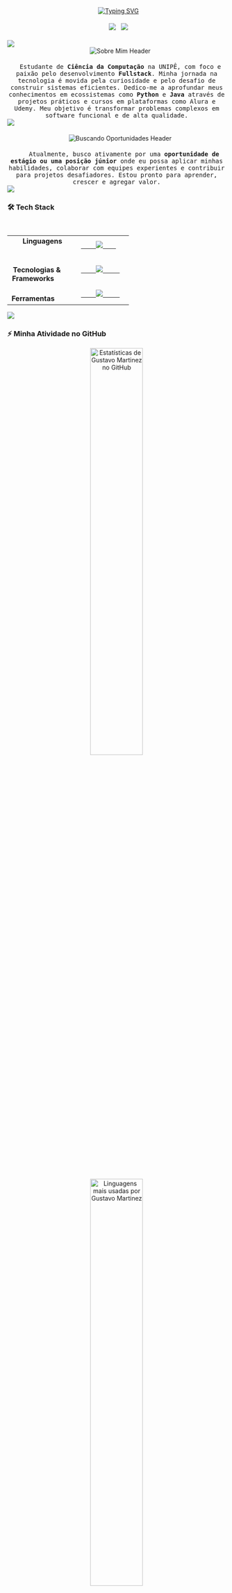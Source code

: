 <div align="center">
  <a href="https://git.io/typing-svg"><img src="https://readme-typing-svg.herokuapp.com?font=Fira+Code&size=28&pause=1000&color=00BFBF&center=true&vCenter=true&width=435&lines=Fullstack+Developer;Apaixonado+por+Python+%26+Java;Estudante+de+Ciência+da+Computação" alt="Typing SVG" /></a>
</div>

<div align="center" style="margin-top: 20px; margin-bottom: 20px;">
  <a href="https://br.linkedin.com/in/gustavo-martinezx" target="_blank"><img src="https://img.shields.io/badge/LinkedIn-%230077B5.svg?&style=for-the-badge&logo=linkedin&logoColor=white"></a>
  <a href="mailto:gustavomartinezworks@gmail.com"><img src="https://img.shields.io/badge/Gmail-D14836?style=for-the-badge&logo=gmail&logoColor=white"></a>
</div>

<img src="https://user-images.githubusercontent.com/73097560/115834477-dbab4500-a447-11eb-908a-139a6edaec5c.gif">

<div align="center" style="margin-bottom: 20px;">
    <img src="https://img.shields.io/badge/SOBRE_MIM-0D1117?style=for-the-badge&logo=aboutme&logoColor=00bfbf" alt="Sobre Mim Header"/>
</div>

<samp>
<div align="center">
  Estudante de <strong>Ciência da Computação</strong> na UNIPÊ, com foco e paixão pelo desenvolvimento <strong>Fullstack</strong>. Minha jornada na tecnologia é movida pela curiosidade e pelo desafio de construir sistemas eficientes. Dedico-me a aprofundar meus conhecimentos em ecossistemas como <strong>Python</strong> e <strong>Java</strong> através de projetos práticos e cursos em plataformas como Alura e Udemy. Meu objetivo é transformar problemas complexos em software funcional e de alta qualidade.
</div>
</samp>

<img src="https://user-images.githubusercontent.com/73097560/115834477-dbab4500-a447-11eb-908a-139a6edaec5c.gif">

<div align="center" style="margin-bottom: 20px; margin-top: 20px;">
    <img src="https://img.shields.io/badge/BUSCANDO_OPORTUNIDADES-0D1117?style=for-the-badge&logo=buffer&logoColor=00bfbf" alt="Buscando Oportunidades Header"/>
</div>

<samp>
<div align="center">
    Atualmente, busco ativamente por uma <strong>oportunidade de estágio ou uma posição júnior</strong> onde eu possa aplicar minhas habilidades, colaborar com equipes experientes e contribuir para projetos desafiadores. Estou pronto para aprender, crescer e agregar valor.
</div>
</samp>

<img src="https://user-images.githubusercontent.com/73097560/115834477-dbab4500-a447-11eb-908a-139a6edaec5c.gif">

### 🛠️ Tech Stack

<table align="center">
  <tr>
    <td align="center" width="120">
      <strong>Linguagens</strong>
    </td>
    <td>
      <a href="https://skillicons.dev">
        <img src="https://skillicons.dev/icons?i=python,java,javascript,html,css,linux" />
      </a>
    </td>
  </tr>
  <tr>
    <td align="center">
      <strong>Tecnologias &<br>Frameworks</strong>
    </td>
    <td>
      <a href="https://skillicons.dev">
        <img src="https://skillicons.dev/icons?i=spring,django,nodejs,react" />
        </a>
    </td>
  </tr>
  <tr>
    <td align="center">
      <strong>Ferramentas</strong>
    </td>
    <td>
      <a href="https://skillicons.dev">
        <img src="https://skillicons.dev/icons?i=git,github,vscode,docker,mysql,postgresql" />
        </a>
    </td>
  </tr>
</table>

<img src="https://user-images.githubusercontent.com/73097560/115834477-dbab4500-a447-11eb-908a-139a6edaec5c.gif">

### ⚡ Minha Atividade no GitHub

<div align="center">
  <img width="49%" src="https://github-readme-stats.vercel.app/api?username=gustavomartinezx&show_icons=true&count_private=true&hide_border=true&title_color=00bfbf&icon_color=00bfbf&text_color=c9d1d9&bg_color=0d1117" alt="Estatísticas de Gustavo Martinez no GitHub" />
  <img width="49%" src="https://github-readme-stats.vercel.app/api/top-langs/?username=gustavomartinezx&layout=compact&hide_border=true&title_color=00bfbf&text_color=c9d1d9&bg_color=0d1117" alt="Linguagens mais usadas por Gustavo Martinez"/>
</div>

[![Gráfico de Atividade no GitHub](https://github-readme-activity-graph.vercel.app/graph?username=gustavomartinezx&theme=react-dark&hide_border=true)](https://github.com/ashutosh00710/github-readme-activity-graph)

<div align="center">
  <img src="https://komarev.com/ghpvc/?username=gustavomartinezx&style=for-the-badge&color=blueviolet" alt="Contador de visitas no perfil"/>
</div>
